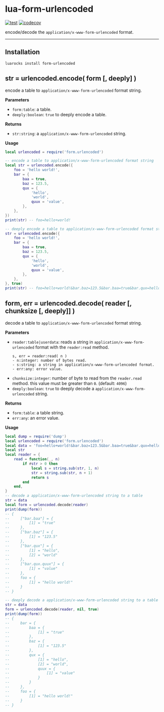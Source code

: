 # lua-form-urlencoded

[![test](https://github.com/mah0x211/lua-form-urlencoded/actions/workflows/test.yml/badge.svg)](https://github.com/mah0x211/lua-form-urlencoded/actions/workflows/test.yml)
[![codecov](https://codecov.io/gh/mah0x211/lua-form-urlencoded/branch/master/graph/badge.svg)](https://codecov.io/gh/mah0x211/lua-form-urlencoded)

encode/decode the `application/x-www-form-urlencoded` format.

***


## Installation

```
luarocks install form-urlencoded
```


## str = urlencoded.encode( form [, deeply] )

encode a table to `application/x-www-form-urlencoded` format string.

**Parameters**

- `form:table`: a table.
- `deeply:boolean`: `true` to deeply encode a table.

**Returns**

- `str:string`: a `application/x-www-form-urlencoded` string.


**Usage**


```lua
local urlencoded = require('form.urlencoded')

-- encode a table to application/x-www-form-urlencoded format string
local str = urlencoded.encode({
    foo = 'hello world!',
    bar = {
        baa = true,
        baz = 123.5,
        qux = {
            'hello',
            'world',
            quux = 'value',
        },
    },
})
print(str) -- foo=hello+world!

-- deeply encode a table to application/x-www-form-urlencoded format string
str = urlencoded.encode({
    foo = 'hello world!',
    bar = {
        baa = true,
        baz = 123.5,
        qux = {
            'hello',
            'world',
            quux = 'value',
        },
    },
}, true)
print(str) -- foo=hello+world!&bar.baz=123.5&bar.baa=true&bar.qux=hello&bar.qux=world&bar.qux.quux=value
```


## form, err = urlencoded.decode( reader [, chunksize [, deeply]] )

decode a table to `application/x-www-form-urlencoded` format string.

**Parameters**

- `reader:table|userdata`: reads a string in `application/x-www-form-urlencoded` format with the `reader:read` method.
    ```
    s, err = reader:read( n )
    - n:integer: number of bytes read.
    - s:string: a string in application/x-www-form-urlencoded format.
    - err:any: error value.
    ```
- `chunksize:integer`: number of byte to read from the `reader.read` method. this value must be greater than `0`. (default: `4096`)
- `deeply:boolean`: `true` to deeply decode a `application/x-www-form-urlencoded` string.

**Returns**

- `form:table`: a table string.
- `err:any`: an error value.

**Usage**

```lua
local dump = require('dump')
local urlencoded = require('form.urlencoded')
local data = 'foo=hello+world!&bar.baz=123.5&bar.baa=true&bar.qux=hello&bar.qux=world&bar.qux.quux=value'
local str
local reader = {
    read = function(_, n)
        if #str > 0 then
            local s = string.sub(str, 1, n)
            str = string.sub(str, n + 1)
            return s
        end
    end,
}
-- decode a application/x-www-form-urlencoded string to a table
str = data
local form = urlencoded.decode(reader)
print(dump(form))
-- {
--     ["bar.baa"] = {
--         [1] = "true"
--     },
--     ["bar.baz"] = {
--         [1] = "123.5"
--     },
--     ["bar.qux"] = {
--         [1] = "hello",
--         [2] = "world"
--     },
--     ["bar.qux.quux"] = {
--         [1] = "value"
--     },
--     foo = {
--         [1] = "hello world!"
--     }
-- }

-- deeply decode a application/x-www-form-urlencoded string to a table
str = data
form = urlencoded.decode(reader, nil, true)
print(dump(form))
-- {
--     bar = {
--         baa = {
--             [1] = "true"
--         },
--         baz = {
--             [1] = "123.5"
--         },
--         qux = {
--             [1] = "hello",
--             [2] = "world",
--             quux = {
--                 [1] = "value"
--             }
--         }
--     },
--     foo = {
--         [1] = "hello world!"
--     }
-- }
```


